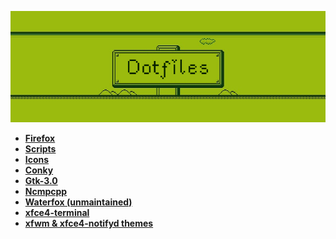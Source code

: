 ![alt text](dotfiles.jpg "Linux Dotfiles")

+ **[Firefox](https://github.com/furycd001/dots/tree/master/Firefox)**
+ **[Scripts](https://github.com/furycd001/dots/tree/master/Diva)**
+ **[Icons](https://github.com/furycd001/dots/tree/master/Icons)**
+ **[Conky](https://github.com/furycd001/dots/tree/master/conky)**
+ **[Gtk-3.0](https://github.com/furycd001/dots/tree/master/gtk-3.0)**
+ **[Ncmpcpp](https://github.com/furycd001/dots/tree/master/ncmpcpp)**
+ **[Waterfox (unmaintained)](https://github.com/furycd001/dots/tree/master/waterfox)**
+ **[xfce4-terminal](https://github.com/furycd001/dots/tree/master/xfce4-terminal)**
+ **[xfwm & xfce4-notifyd themes](https://github.com/furycd001/dots/tree/master/xfwm)**